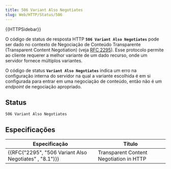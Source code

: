 ```yaml
---
title: 506 Variant Also Negotiates
slug: Web/HTTP/Status/506
---
```

{{HTTPSidebar}}

O código de status de resposta HTTP **`506 Variant Also Negotiates`** pode ser dado no contexto de Negociação de Conteúdo Transparente (Transparent Content Negotiation) (veja [RFC 2295](https://tools.ietf.org/html/rfc2295)). Esse protocolo permite ao cliente requerer a melhor variante de um dado recurso, onde um servidor fornece múltiplos variantes.

O código de status **`Variant Also Negotiates`** indica um erro na configuração interna do servidor na qual a variante escolhida é em si configurada para entrar em uma negociação de conteúdo, então não é um _endpoint_ de negociação apropriado.

## Status

```
506 Variant Also Negotiates
```

## Especificações

| Especificação                                                            | Título                                  |
| ------------------------------------------------------------------------ | --------------------------------------- |
| {{RFC("2295", "506 Variant Also Negotiates" , "8.1")}} | Transparent Content Negotiation in HTTP |
